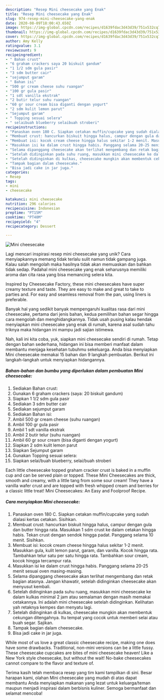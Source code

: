 ```yaml
---
description: "Resep Mini cheesecake yang Enak"
title: "Resep Mini cheesecake yang Enak"
slug: 974-resep-mini-cheesecake-yang-enak
date: 2020-08-09T18:00:43.650Z
image: https://img-global.cpcdn.com/recipes/d1639fdac3d43d39/751x532cq70/mini-cheesecake-foto-resep-utama.jpg
thumbnail: https://img-global.cpcdn.com/recipes/d1639fdac3d43d39/751x532cq70/mini-cheesecake-foto-resep-utama.jpg
cover: https://img-global.cpcdn.com/recipes/d1639fdac3d43d39/751x532cq70/mini-cheesecake-foto-resep-utama.jpg
author: Amy Kelly
ratingvalue: 3.1
reviewcount: 9
recipeingredient:
- " Bahan crust"
- "6 graham crackers saya 20 biskuit gandum"
- "1 1/2 sdm gula pasir"
- "3 sdm butter cair"
- "sejumput garam"
- " Bahan isi"
- "500 gr cream cheese suhu ruangan"
- "100 gr gula pasir"
- "1 sdt vanilla ekstrak"
- "2 butir telur suhu ruangan"
- "60 gr sour cream bisa diganti dengan yogurt"
- "2 sdm kulit lemon parut"
- "Sejumput garam"
- " Topping sesuai selera"
- " selaibuah blueberry selaibuah stroberi"
recipeinstructions:
- "Panaskan oven 180 C. Siapkan cetakan muffin/cupcake yang sudah dialasi kertas cetakan. Sisihkan."
- "Membuat crust: hancurkan biskuit hingga halus, campur dengan gula dan butter hingga rata. Masukkan 1 sdm crust ke dalam cetakan hingga habis. Tekan crust dengan sendok hingga padat. Panggang selama 10 menit. Sisihkan."
- "Membuat isi: kocok cream cheese hingga halus sekitar 1-2 menit. Masukkan gula, kulit lemon parut, garam, dan vanilla. Kocok hingga rata. Tambahkan telur satu per satu hingga rata. Tambahkan sour cream, kocok hingga tercampur rata."
- "Masukkan isi ke dalam crust hingga habis. Panggang selama 20-25 menit sesuai oven masing-masing."
- "Selama dipanggang cheesecake akan terlihat mengembang dan retak bagian atasnya. Jangan khawatir, setelah didinginkan cheesecake akan menyusut kembali."
- "Setelah didinginkan pada suhu ruang, masukkan mini cheesecake ke dalam kulkas minimal 2 jam atau semalaman dengan masih memakai cetakannya. Ini adalah mini cheesecake setelah didinginkan. Kelihatan yah retaknya kempes dan menyatu lagi."
- "Setelah didinginkan di kulkas, cheesecake mungkin akan membentuk cekungan ditengahnya. Itu tempat yang cocok untuk memberi selai atau buah segar. Sajikan."
- "Tampak bagian dalam cheesecake."
- "Bisa jadi cake in jar juga."
categories:
- Resep
tags:
- mini
- cheesecake

katakunci: mini cheesecake 
nutrition: 296 calories
recipecuisine: Indonesian
preptime: "PT15M"
cooktime: "PT40M"
recipeyield: "4"
recipecategory: Dessert

---
```



![Mini cheesecake](https://img-global.cpcdn.com/recipes/d1639fdac3d43d39/751x532cq70/mini-cheesecake-foto-resep-utama.jpg)

Lagi mencari inspirasi resep mini cheesecake yang unik? Cara menyiapkannya memang tidak terlalu sulit namun tidak gampang juga. Kalau salah mengolah maka hasilnya tidak akan memuaskan dan bahkan tidak sedap. Padahal mini cheesecake yang enak seharusnya memiliki aroma dan cita rasa yang bisa memancing selera kita.

Inspired by Cheesecake Factory, these mini cheesecakes have super creamy texture and taste. They are easy to make and great to take to parties and. For easy and seamless removal from the pan, using liners is preferable.

Banyak hal yang sedikit banyak mempengaruhi kualitas rasa dari mini cheesecake, pertama dari jenis bahan, kedua pemilihan bahan segar hingga cara mengolah dan menghidangkannya. Tidak usah pusing kalau hendak menyiapkan mini cheesecake yang enak di rumah, karena asal sudah tahu triknya maka hidangan ini mampu jadi sajian istimewa.


Nah, kali ini kita coba, yuk, siapkan mini cheesecake sendiri di rumah. Tetap dengan bahan sederhana, hidangan ini bisa memberi manfaat dalam membantu menjaga kesehatan tubuhmu sekeluarga. Anda bisa menyiapkan Mini cheesecake memakai 15 bahan dan 9 langkah pembuatan. Berikut ini langkah-langkah untuk menyiapkan hidangannya.

<!--inarticleads1-->

##### Bahan-bahan dan bumbu yang diperlukan dalam pembuatan Mini cheesecake:

1. Sediakan  Bahan crust:
1. Gunakan 6 graham crackers (saya: 20 biskuit gandum)
1. Siapkan 1 1/2 sdm gula pasir
1. Sediakan 3 sdm butter cair
1. Sediakan sejumput garam
1. Sediakan  Bahan isi:
1. Ambil 500 gr cream cheese (suhu ruangan)
1. Ambil 100 gr gula pasir
1. Ambil 1 sdt vanilla ekstrak
1. Ambil 2 butir telur (suhu ruangan)
1. Ambil 60 gr sour cream (bisa diganti dengan yogurt)
1. Siapkan 2 sdm kulit lemon parut
1. Siapkan Sejumput garam
1. Gunakan  Topping sesuai selera:
1. Siapkan  selai/buah blueberry, selai/buah stroberi


Each little cheesecake topped graham cracker crust is baked in a muffin cup and can be served plain or topped. These Mini Cheesecakes are thick, smooth and creamy, with a little tang from some sour cream! They have a vanilla wafer crust and are topped with fresh whipped cream and berries for a classic little treat! Mini Cheesecakes: An Easy and Foolproof Recipe. 

<!--inarticleads2-->

##### Cara menyiapkan Mini cheesecake:

1. Panaskan oven 180 C. Siapkan cetakan muffin/cupcake yang sudah dialasi kertas cetakan. Sisihkan.
1. Membuat crust: hancurkan biskuit hingga halus, campur dengan gula dan butter hingga rata. Masukkan 1 sdm crust ke dalam cetakan hingga habis. Tekan crust dengan sendok hingga padat. Panggang selama 10 menit. Sisihkan.
1. Membuat isi: kocok cream cheese hingga halus sekitar 1-2 menit. Masukkan gula, kulit lemon parut, garam, dan vanilla. Kocok hingga rata. Tambahkan telur satu per satu hingga rata. Tambahkan sour cream, kocok hingga tercampur rata.
1. Masukkan isi ke dalam crust hingga habis. Panggang selama 20-25 menit sesuai oven masing-masing.
1. Selama dipanggang cheesecake akan terlihat mengembang dan retak bagian atasnya. Jangan khawatir, setelah didinginkan cheesecake akan menyusut kembali.
1. Setelah didinginkan pada suhu ruang, masukkan mini cheesecake ke dalam kulkas minimal 2 jam atau semalaman dengan masih memakai cetakannya. Ini adalah mini cheesecake setelah didinginkan. Kelihatan yah retaknya kempes dan menyatu lagi.
1. Setelah didinginkan di kulkas, cheesecake mungkin akan membentuk cekungan ditengahnya. Itu tempat yang cocok untuk memberi selai atau buah segar. Sajikan.
1. Tampak bagian dalam cheesecake.
1. Bisa jadi cake in jar juga.


While most of us love a great classic cheesecake recipe, making one does have some drawbacks. Traditional, non-mini versions can be a little fussy. These cheesecake cupcakes are bites of mini cheesecake heaven! Like a New York style cheesecake, but without the wait! No-bake cheesecakes cannot compare to the flavor and texture of. 

Terima kasih telah membaca resep yang tim kami tampilkan di sini. Besar harapan kami, olahan Mini cheesecake yang mudah di atas dapat membantu Anda menyiapkan makanan yang lezat untuk keluarga/teman maupun menjadi inspirasi dalam berbisnis kuliner. Semoga bermanfaat dan selamat mencoba!
